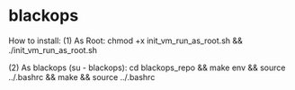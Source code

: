 # blackops

How to install:
(1) As Root:
  chmod +x init_vm_run_as_root.sh && ./init_vm_run_as_root.sh

(2) As blackops (su - blackops):
  cd blackops_repo && make env && source ../.bashrc && make && source ../.bashrc
